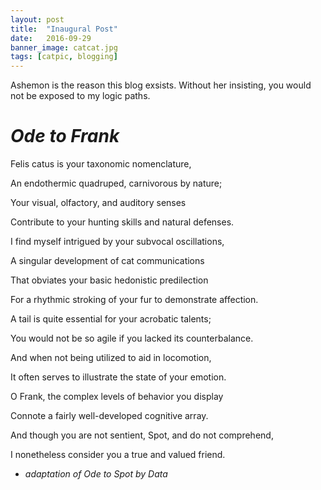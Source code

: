 ```yaml
---
layout: post
title:  "Inaugural Post"
date:   2016-09-29
banner_image: catcat.jpg
tags: [catpic, blogging]
---
```


Ashemon is the reason this blog exsists. Without her insisting, you would not be exposed to my logic paths.

<!--more-->

# _Ode to Frank_

Felis catus is your taxonomic nomenclature,

An endothermic quadruped, carnivorous by nature;

Your visual, olfactory, and auditory senses

Contribute to your hunting skills and natural defenses.



I find myself intrigued by your subvocal oscillations,

A singular development of cat communications

That obviates your basic hedonistic predilection

For a rhythmic stroking of your fur to demonstrate affection.



A tail is quite essential for your acrobatic talents;

You would not be so agile if you lacked its counterbalance.

And when not being utilized to aid in locomotion,

It often serves to illustrate the state of your emotion.



O Frank, the complex levels of behavior you display

Connote a fairly well-developed cognitive array.

And though you are not sentient, Spot, and do not comprehend,

I nonetheless consider you a true and valued friend.

- _adaptation of Ode to Spot by Data_

